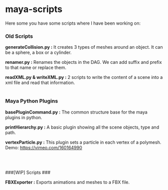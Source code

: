 maya-scripts
============

Here some you have some scripts where I have been working on:

### Old Scripts ###

**generateCollision.py :**
    It creates 3 types of meshes around an object. It can be a sphere, a box or a cylinder.

**renamer.py :**
    Renames the objects in the DAG. We can add suffix and prefix to that name or replace them.

**readXML.py & writeXML.py :**
    2 scripts to write the content of a scene into a xml file and read that information.
<br>
<br>

### Maya Python Plugins ###

**basePluginCommand.py :**
The common structure base for the maya plugins in python.

**printHierarchy.py :**
A basic plugin showing all the scene objects, type and path.

**vertexParticle.py :**
This plugin sets a particle in each vertex of a polymesh. 
Demo: https://vimeo.com/160164990

<br>
<br>

###[WIP] Scripts ###

**FBXExporter :**
Exports animations and meshes to a FBX file.
